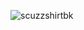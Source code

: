 ![scuzzshirtbk](https://github.com/Ahmed-dagger/ghad/assets/143612205/00533af3-1a9b-45b9-8775-be6771e29078)
